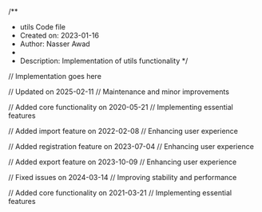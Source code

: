 /**
 * utils Code file
 * Created on: 2023-01-16
 * Author: Nasser Awad
 *
 * Description: Implementation of utils functionality
 */
 
// Implementation goes here


// Updated on 2025-02-11
// Maintenance and minor improvements

// Added core functionality on 2020-05-21
// Implementing essential features

// Added import feature on 2022-02-08
// Enhancing user experience

// Added registration feature on 2023-07-04
// Enhancing user experience

// Added export feature on 2023-10-09
// Enhancing user experience

// Fixed issues on 2024-03-14
// Improving stability and performance

// Added core functionality on 2021-03-21
// Implementing essential features
